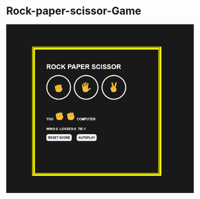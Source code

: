 # Rock-paper-scissor-Game

![alt text](https://github.com/murugavel-a/Rock-paper-scissor-Game/blob/main/Screenshot%202025-09-10%20190614.png)
